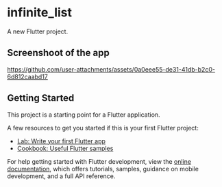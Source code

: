 # infinite_list

A new Flutter project.
## Screenshoot of the app  
https://github.com/user-attachments/assets/0a0eee55-de31-41db-b2c0-6d812caabd17

## Getting Started

This project is a starting point for a Flutter application.

A few resources to get you started if this is your first Flutter project:

- [Lab: Write your first Flutter app](https://docs.flutter.dev/get-started/codelab)
- [Cookbook: Useful Flutter samples](https://docs.flutter.dev/cookbook)

For help getting started with Flutter development, view the
[online documentation](https://docs.flutter.dev/), which offers tutorials,
samples, guidance on mobile development, and a full API reference.
